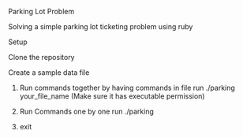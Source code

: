 Parking Lot Problem

Solving a simple parking lot ticketing problem using ruby

Setup

Clone the repository

Create a sample data file

1. Run commands together by having commands in file
run ./parking your_file_name (Make sure it has executable permission)

2. Run Commands one by one
run ./parking

3. exit
